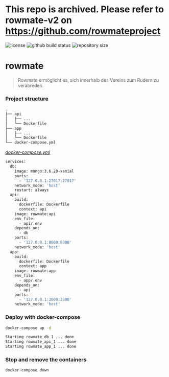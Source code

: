 # This repo is archived. Please refer to rowmate-v2 on https://github.com/rowmateproject


![license](https://img.shields.io/github/license/maurosbicego/rowmate)
![github build status](https://img.shields.io/github/workflow/status/maurosbicego/rowmate/rowmate)
![repository size](https://img.shields.io/github/repo-size/maurosbicego/rowmate)

# rowmate

> Rowmate ermöglicht es, sich innerhalb des Vereins zum Rudern zu verabreden.


### Project structure

```bash
.
├── api
│   ├── ...
│   └── Dockerfile
├── app
│   ├── ...
│   └── Dockerfile
└── docker-compose.yml
```


[_docker-compose.yml_](docker-compose.yml)

```bash
services:
  db:
    image: mongo:3.6.20-xenial
    ports:
      - '127.0.0.1:27017:27017'
    network_mode: 'host'
    restart: always
  api:
    build:
      dockerfile: Dockerfile
      context: api
    image: rowmate:api
    env_file:
      - api/.env
    depends_on:
      - db
    ports:
      - '127.0.0.1:8000:8000'
    network_mode: 'host'
  app:
    build:
      dockerfile: Dockerfile
      context: app
    image: rowmate:app
    env_file:
      - app/.env
    depends_on:
      - api
    ports:
      - '127.0.0.1:3000:3000'
    network_mode: 'host'
```


### Deploy with docker-compose

```bash
docker-compose up -d
```

```bash
Starting rowmate_db_1 ... done
Starting rowmate_api_1 ... done
Starting rowmate_app_1 ... done
```


### Stop and remove the containers

```bash
docker-compose down
```
